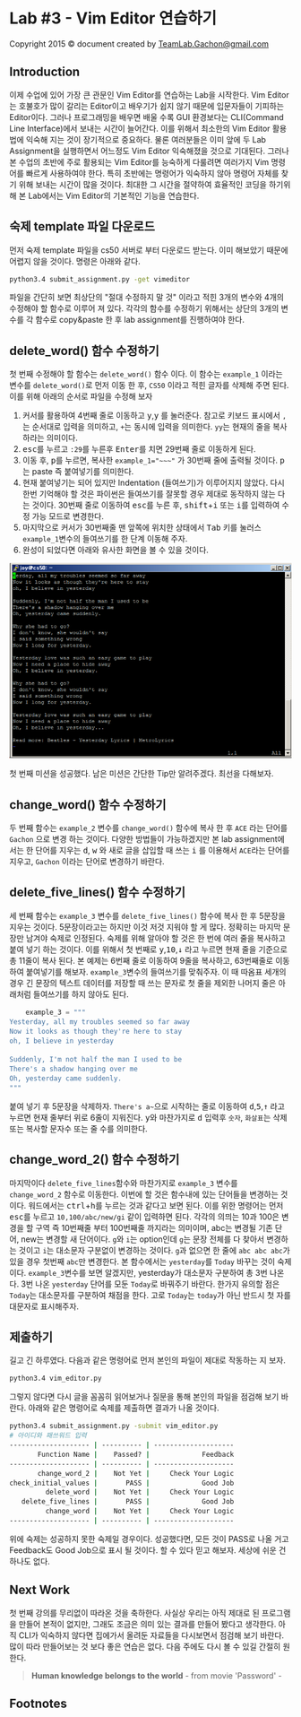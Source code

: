 Lab #3 - Vim Editor 연습하기
=======
Copyright 2015 © document created by TeamLab.Gachon@gmail.com

## Introduction
이제 수업에 있어 가장 큰 관문인 Vim Editor를 연습하는 Lab을 시작한다. Vim Editor는 호불호가 많이 갈리는 Editor이고 배우기가 쉽지 않기 때문에 입문자들이 기피하는 Editor이다. 그러나 프로그래밍을 배우면 배울 수록 GUI 환경보다는 CLI(Command Line Interface)에서 보내는 시간이 늘어간다. 이를 위해서 최소한의 Vim Editor 활용법에 익숙해 지는 것이 장기적으로 중요하다.
물론 여러분들은 이미 앞에 두 Lab Assignment을 실행하면서 어느정도 Vim Editor 익숙해졌을 것으로 기대된다. 그러나 본 수업의 초반에 주로 활용되는 Vim Editor를 능숙하게 다룰려면 여러가지 Vim 명령어를 빠르게 사용하여야 한다. 특히 초반에는 명령어가 익숙하지 않아 명령어 자체를 찾기 위해 보내는 시간이 많을 것이다. 최대한 그 시간을 절약하여 효율적인 코딩을 하기위해 본 Lab에서는 Vim Editor의 기본적인 기능을 연습한다. 

## 숙제 template 파일 다운로드
먼저 숙제 template 파일을 cs50 서버로 부터 다운로드 받는다. 이미 해보았기 때문에 어렵지 않을 것이다. 명령은 아래와 같다.
```bash
python3.4 submit_assignment.py -get vimeditor 
```  

파일을 간단히 보면 최상단의 "절대 수정하지 말 것" 이라고 적힌 3개의 변수와 4개의 수정해야 할 함수로 이루어 져 있다. 각각의 함수를 수정하기 위해서는 상단의 3개의 변수를 각 함수로 copy&paste 한 후 lab assignment를 진행하여야 한다.
## delete_word() 함수 수정하기 
첫 번째 수정해야 할 함수는 `delete_word()` 함수 이다. 이 함수는 `example_1` 이라는 변수를 `delete_word()`로 먼저 이동 한 후, `CS50` 이라고 적힌 글자를 삭제해 주면 된다. 이를 위해 아래의 순서로 파일을 수정해 보자

1. 커서를 활용하여 4번째 줄로 이동하고 <kbd>y</kbd>,<kbd>y</kbd> 를 눌러준다. 참고로 키보드 표시에서 `,`는 순서대로 입력을 의미하고, `+`는 동시에 입력을 의미한다. `yy`는 현재의 줄을 복사하라는 의미이다.
2. <kbd>esc</kbd>를 누르고 `:29`를 누른후 <kbd>Enter</kbd>를 치면 29번째 줄로 이동하게 된다.
3. 이동 후, <kbd>p</kbd>를 누르면, 복사한 `example_1="~~~"` 가 30번째 줄에 출력될 것이다. <kbd>p</kbd>는 paste 즉 붙여넣기를 의미한다.
4. 현재 붙여넣기는 되어 있지만 Indentation (들여쓰기)가 이루어지지 않았다. 다시 한번 기억해야 할 것은 파이썬은 들여쓰기를 잘못할 경우 제대로 동작하지 않는 다는 것이다. 30번째 줄로 이동하여 <kbd>esc</kbd>를 누른 후, <kbd>shift</kbd>+<kbd>i</kbd> 또는 <kbd>i</kbd>를 입력하여 수정 가능 모드로 변경한다.
5. 마지막으로 커서가 30번째줄 맨 앞쪽에 위치한 상태에서 <kbd>Tab</kbd> 키를 눌러스 `example_1`변수의 들여쓰기를 한 단계 이동해 주자. 
6. 완성이 되었다면 아래와 유사한 화면을 볼 수 있을 것이다. 

![.vimrc 설정이 안되어 있는 vi editor](https://raw.githubusercontent.com/TeamLab/lab_for_gachon_cs50/master/lab_1_vimrc/vim_without_vimrc.png)

첫 번째 미션을 성공했다. 남은 미션은 간단한 Tip만 알려주겠다. 최선을 다해보자. 

## change_word() 함수 수정하기 
두 번째 함수는 `example_2` 변수를 `change_word()` 함수에 복사 한 후 `ACE` 라는 단어를 `Gachon` 으로 변경 하는 것이다. 다양한 방법들이 가능하겠지만 본 lab assignment에서는 한 단어를 지우는 <kbd>d</kbd>, <kbd>w</kbd> 와 새로 글을 삽입할 때 쓰는 <kbd>i</kbd> 를 이용해서 `ACE`라는 단어를 지우고, `Gachon` 이라는 단어로 변경하기 바란다.

## delete_five_lines() 함수 수정하기 
세 번째 함수는 `example_3` 변수를 `delete_five_lines()` 함수에 복사 한 후 5문장을 지우는 것이다. 5문장이라고는 하지만 이것 저것 지워야 할 게 많다. 정확히는 마지막 문장만 남겨야 숙제로 인정된다.
숙제를 위해 알아야 할 것은 한 번에 여러 줄을 복사하고 붙여 넣기 하는 것이다. 이를 위해서 첫 번째로 <kbd>y</kbd>,<kbd>10</kbd>,<kbd>↓</kbd> 라고 누르면 현재 줄을 기준으로 총 11줄이 복사 된다. 본 예제는 6번째 줄로 이동하여 9줄을 복사하고, 63번째줄로 이동하여 붙여넣기를 해보자.
`example_3`변수의 들여쓰기를 맞춰주자. 이 때 따옴표 세개의 경우 긴 문장의 텍스트 데이터를 저장할 때 쓰는 문자로 첫 줄을 제외한 나머지 줄은 아래처럼 들여쓰기를 하지 않아도 된다.
```python
    example_3 = """
Yesterday, all my troubles seemed so far away
Now it looks as though they're here to stay
oh, I believe in yesterday

Suddenly, I'm not half the man I used to be
There's a shadow hanging over me
Oh, yesterday came suddenly.
"""
```   
붙여 넣기 후 5문장을 삭제하자. `There's a~`으로 시작하는 줄로 이동하여 <kbd>d</kbd>,<kbd>5</kbd>,<kbd>↑</kbd> 라고 누르면 현재 줄부터 위로 6줄이 지워진다. <kbd>y</kbd>와 마찬가지로 <kbd>d</kbd> 입력후 `숫자`, `화살표`는 삭제 또는 복사할 문자수 또는 줄 수를 의미한다.

## change_word_2() 함수 수정하기 
마지막이다 `delete_five_lines`함수와 마찬가지로 `example_3` 변수를 `change_word_2` 함수로 이동한다. 이번에 할 것은 함수내에 있는 단어들을 변경하는 것이다. 워드에서는 <kbd>ctrl</kbd>+<kbd>h</kbd>를 누르는 것과 같다고 보면 된다. 이를 위한 명령어는 먼저 <kbd>esc</kbd>를 누르고 `10,100/abc/new/gi` 같이 입력하면 된다. 각각의 의믜는 10과 100은 변경을 할 구역 즉 10번째줄 부터 100번째줄 까지라는 의미이며, abc는 변경될 기존 단어, new는 변경할 새 단어이다. `g`와 `i`는 option인데 `g`는 문장 전체를 다 찾아서 변경하는 것이고 `i`는 대소문자 구분없이 변경하는 것이다. `g`과 없으면 한 줄에 `abc abc abc`가 있을 경우 첫번째 `abc`만 변경한다. 
본 함수에서는 `yesterday`를 `Today` 바꾸는 것이 숙제이다. `example_3`변수를 보면 알겠지만, yesterday가 대소문자 구분하여 총 3번 나온다. 3번 나온 `yesterday` 단어를 모둔 `Today`로 바꿔주기 바란다. 한가지 유의할 점은 `Today`는 대소문자를 구분하여 채점을 한다. 고로 `Today`는 `today`가 아닌 반드시 첫 자를 대문자로 표시해주자. 

## 제출하기 
길고 긴 하루였다. 다음과 같은 명령어로 먼저 본인의 파일이 제대로 작동하는 지 보자. 
```bash
python3.4 vim_editor.py
```

그렇지 않다면 다시 글을 꼼꼼히 읽어보거나 질문을 통해 본인의 파일을 점검해 보기 바란다. 아래와 같은 명령어로 숙제를 제출하면 결과가 나올 것이다.
```bash
python3.4 submit_assignment.py -submit vim_editor.py
# 아이디와 패쓰워드 입력
-------------------- | ---------- | --------------------
       Function Name |    Passed? |             Feedback
-------------------- | ---------- | --------------------
       change_word_2 |    Not Yet |     Check Your Logic
check_initial_values |       PASS |             Good Job
         delete_word |    Not Yet |     Check Your Logic
   delete_five_lines |       PASS |             Good Job
         change_word |    Not Yet |     Check Your Logic
-------------------- | ---------- | --------------------
```
위에 숙제는 성공하지 못한 숙제일 경우이다. 성공했다면, 모든 것이 PASS로 나올 거고 Feedback도 Good Job으로 표시 될 것이다. 할 수 있다 믿고 해보자. 세상에 쉬운 건 하나도 없다.

## Next Work
첫 번째 강의를 무리없이 따라온 것을 축하한다. 사실상 우리는 아직 제대로 된 프로그램을 만들어 본적이 없지만, 그래도 조금은 의미 있는 결과를 만들어 봤다고 생각한다. 아직 CLI가 익숙하지 않다면 집에가서 올려둔 자료들을 다시보면서 점검해 보기 바란다. 많이 따라 만들어보는 것 보다 좋은 연습은 없다. 다음 주에도 다시 볼 수 있길 간절히 원한다.

> **Human knowledge belongs to the world** - from movie 'Password' -

## Footnotes
